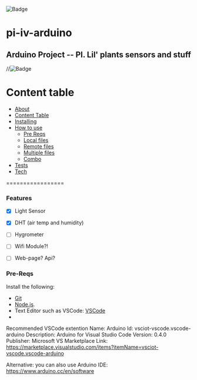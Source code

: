 ![Badge](https://img.shields.io/github/license/theFelps/pi-iv-arduino)
# pi-iv-arduino

## Arduino Project -- PI. Lil' plants sensors and stuff

//![Badge](https://img.shields.io/david/dev/test/test)

Content table
=================
<!--ts-->
   * [About](#About)
   * [Content Table](#content-table)
   * [Installing](#install)
   * [How to use](#how-to-use)
      * [Pre Reqs](#pre-reqs)
      * [Local files](#local-files)
      * [Remote files](#remote-files)
      * [Multiple files](#multiple-files)
      * [Combo](#combo)
   * [Tests](#tests)
   * [Tech](#tech)
<!--te-->

=================

### Features

- [x] Light Sensor
- [x] DHT (air temp and humidity)
- [ ] Hygrometer
- [ ] Wifi Module?!
- [ ] Web-page? Api?


### Pre-Reqs

Install the following:
- [Git](https://git-scm.com)
- [Node.js](https://nodejs.org/en/). 
- Text Editor such as VSCode: [VSCode](https://code.visualstudio.com/)
- 
Recommended VSCode extention
Name: Arduino
Id: vsciot-vscode.vscode-arduino
Description: Arduino for Visual Studio Code
Version: 0.4.0
Publisher: Microsoft
VS Marketplace Link: https://marketplace.visualstudio.com/items?itemName=vsciot-vscode.vscode-arduino

Alternative: you can also use Arduino IDE:
https://www.arduino.cc/en/software




